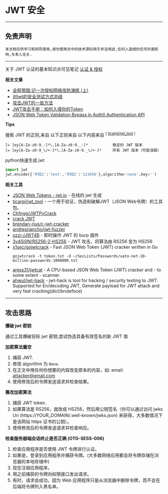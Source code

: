 # JWT 安全

---

## 免责声明

`本文档仅供学习和研究使用,请勿使用文中的技术源码用于非法用途,任何人造成的任何负面影响,与本人无关.`

---

关于 JWT 认证的基本知识点可见笔记 [认证 & 授权](../../../../Develop/Web/笔记/认证&授权.md#JWT)

**相关文章**
- [全程带阻:记一次授权网络攻防演练 (上) ](https://www.freebuf.com/vuls/211842.html)
- [对jwt的安全测试方式总结](https://saucer-man.com/information_security/377.html)
- [攻击JWT的一些方法 ](https://xz.aliyun.com/t/6776)
- [JWT攻击手册：如何入侵你的Token](https://mp.weixin.qq.com/s/x43D718Tw3LZ4QGFxjLjuw)
- [JSON Web Token Validation Bypass in Auth0 Authentication API](https://insomniasec.com/blog/auth0-jwt-validation-bypass)

**Tips**

搜索 JWT 的正则,来自 以下正则来自 以下内容来自 <sup>[ [ticarpi/jwt_tool](https://github.com/ticarpi/jwt_tool#tips) ]</sup>
```re
[= ]ey[A-Za-z0-9_-]*\.[A-Za-z0-9._-]*           稳定的 JWT 版本
[= ]ey[A-Za-z0-9_\/+-]*\.[A-Za-z0-9._\/+-]*     所有 JWT 版本（可能误报）
```
python快速生成 jwt
```python
import jwt
jwt.encode({'字段1':'test','字段2':'123456'},algorithm='none',key='')
```

**相关工具**
- [JSON Web Tokens - jwt.io](https://jwt.io/) - 在线的 jwt 生成
- [ticarpi/jwt_tool](https://github.com/ticarpi/jwt_tool) - 一个用于验证，伪造和破解JWT（JSON Web令牌）的工具包。
- [Ch1ngg/JWTPyCrack](https://github.com/Ch1ngg/JWTPyCrack)
- [crack JWT](https://pastebin.com/tv99bTNg)
- [brendan-rius/c-jwt-cracker](https://github.com/brendan-rius/c-jwt-cracker)
- [andresriancho/jwt-fuzzer](https://github.com/andresriancho/jwt-fuzzer)
- [ozzi-/JWT4B](https://github.com/ozzi-/JWT4B) - 即时操作 JWT 的 burp 插件
- [3v4Si0N/RS256-2-HS256](https://github.com/3v4Si0N/RS256-2-HS256) - JWT 攻击，将算法由 RS256 变为 HS256
- [x1sec/gojwtcrack](https://github.com/x1sec/gojwtcrack) - Fast JSON Web Token (JWT) cracker written in Go
    ```
    gojwtcrack -t token.txt -d ~/SecLists/Passwords/xato-net-10-million-passwords-1000000.txt
    ```
- [aress31/jwtcat](https://github.com/aress31/jwtcat) - A CPU-based JSON Web Token (JWT) cracker and - to some extent - scanner.
- [ahwul/jwt-hack](https://github.com/hahwul/jwt-hack) - jwt-hack is tool for hacking / security testing to JWT. Supported for En/decoding JWT, Generate payload for JWT attack and very fast cracking(dict/brutefoce)

---

## 攻击思路

**爆破 jwt 密钥**

通过工具爆破目标 jwt 密钥,尝试伪造具备有效签名的新 JWT 值

**加密算法置空**
1. 捕获 JWT.
2. 修改 algorithm 为 `None`.
3. 在正⽂中⽤任何你想要的内容改变原本的内容，如: email: attacker@gmail.com
4. 使⽤修改后的令牌发送请求并检查结果。

**篡改加密算法**
1. 捕获 JWT token.
2. 如果算法是 RS256，就改成 HS256，然后⽤公钥签名（你可以通过访问 jwks Uri (https://YOUR_DOMAIN/.well-known/jwks.json) 来获得，⼤多数情况下是该网站 https 证书的公钥）。
3. 使⽤修改后的令牌发送请求并检查响应。

**检查服务器端会话终⽌是否正确 (OTG-SESS-006)**
1. 检查应用程序是否使用 JWT 令牌进行认证。
2. 如果是，登录到应用程序并捕获令牌。(⼤多数网络应⽤都会将令牌存储在浏览器的本地存储中)
3. 现在注销应用程序。
4. 用之前捕获的令牌向权限接口发出请求。
5. 有时，请求会成功，因为 Web 应用程序只是从浏览器中删除令牌，而不会在后端将令牌列⼊黑名单。
